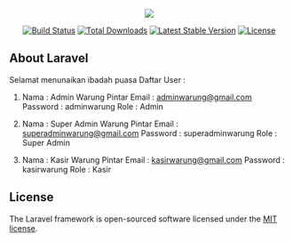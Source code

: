 <p align="center"><img src="https://laravel.com/assets/img/components/logo-laravel.svg"></p>

<p align="center">
<a href="https://travis-ci.org/laravel/framework"><img src="https://travis-ci.org/laravel/framework.svg" alt="Build Status"></a>
<a href="https://packagist.org/packages/laravel/framework"><img src="https://poser.pugx.org/laravel/framework/d/total.svg" alt="Total Downloads"></a>
<a href="https://packagist.org/packages/laravel/framework"><img src="https://poser.pugx.org/laravel/framework/v/stable.svg" alt="Latest Stable Version"></a>
<a href="https://packagist.org/packages/laravel/framework"><img src="https://poser.pugx.org/laravel/framework/license.svg" alt="License"></a>
</p>

## About Laravel

Selamat menunaikan ibadah puasa
Daftar User :
1.  Nama        :   Admin Warung Pintar
    Email       :   adminwarung@gmail.com
    Password    :   adminwarung
    Role        :   Admin
    
2.  Nama        :   Super Admin Warung Pintar
    Email       :   superadminwarung@gmail.com
    Password    :   superadminwarung
    Role        :   Super Admin
    
3.  Nama        :   Kasir Warung Pintar
    Email       :   kasirwarung@gmail.com
    Password    :   kasirwarung
    Role        :   Kasir

## License

The Laravel framework is open-sourced software licensed under the [MIT license](https://opensource.org/licenses/MIT).

